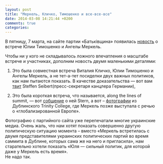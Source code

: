 ```yaml
---
layout: post
title: "Меркель, Кличко, Тимошенко и все-все-все"
date: 2014-03-08 14:21:44 +0200
comments: true
categories:
---
```

В пятницу, 7 марта, на сайте партии «Батькiвщина» появилась [новость](http://batkivshchyna.com.ua/news/open/1059) о встрече Юлии Тимошенко и Ангелы Меркель.

Чтобы ни у кого не складывалось ложного впечатления о масштабе встрече и участниках, дополним новость двумя маленькими деталями:

1. Это была совместная встреча Виталия Кличко, Юлии Тимошенко и Ангелы Меркель, а не тет-а-тет посиделки двух важных политиков, как нам пытаются показать. В качестве доказательства — вот вам [твит](https://twitter.com/RegSprecher/status/441916443995553793/photo/1) Steffen Seibert(пресс-секретаря канцлера Германии),

2. Это была короткая встреча, что называется, along the lines of summit, — вот [собщение](http://www.stern.de/politik/ausland/ukraine-krise-prorussische-kaempfer-stuermen-armeebasis-auf-der-krim-2094923.html) о ней Stern, а вот – [фотографии](https://www.facebook.com/trinitycollegedublin/posts/828271160521319?stream_ref=10) из Дублинского Trinity College, где Меркель позже выступала с речью о «глобализированной Европе».

Фотографию с партийного сайта уже перепечатали многие украинские медиа.
Очень жаль, что нам хотят показать совершенно другую политическую ситуацию момента – вместо «Меркель встретилась с двумя представителями украинских политических партий во время саммита в Дублине, которых сама же на него и пригласила», нам старательно хотели показать «Юля — сильный политик, для которой даже у Меркель есть время».  
Не надо так.
